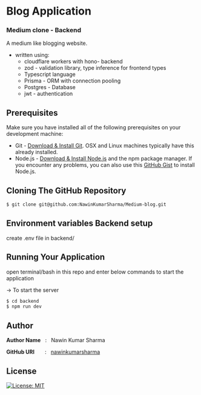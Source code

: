 # Blog Application
### Medium clone - Backend

A medium like blogging website.

- written using:
  - cloudflare workers with hono- backend 
  - zod - validation library, type inference for frontend types
  - Typescript language
  - Prisma - ORM with connection pooling 
  - Postgres - Database
  - jwt - authentication

## Prerequisites

Make sure you have installed all of the following prerequisites on your development machine:

- Git - [Download & Install Git](https://git-scm.com/downloads). OSX and Linux machines typically have this already installed.
- Node.js - [Download & Install Node.js](https://nodejs.org/en/download/) and the npm package manager. If you encounter any problems, you can also use this [GitHub Gist](https://gist.github.com/isaacs/579814) to install Node.js.

## Cloning The GitHub Repository

```bash
$ git clone git@github.com:NawinKumarSharma/Medium-blog.git
```

## Environment variables Backend setup

create .env file in backend/


## Running Your Application

open terminal/bash in this repo and enter below commands to start the application

&#8594; To start the server

```bash
$ cd backend
$ npm run dev
```

## Author

**Author Name** &nbsp; : &nbsp; Nawin Kumar Sharma <br>

**GitHub URI** &nbsp; &nbsp; &nbsp; : &nbsp; [nawinkumarsharma](https://github.com/nawinkumarsharma)

## License

[![License: MIT](https://img.shields.io/badge/License-MIT-red.svg)](https://opensource.org/licenses/MIT)
